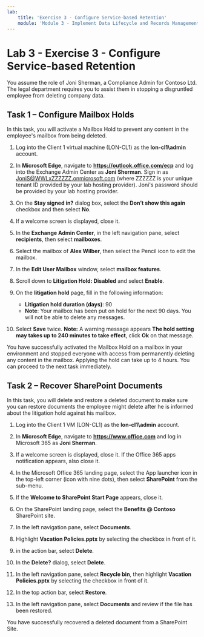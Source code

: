```yaml
---
lab:
    title: 'Exercise 3 - Configure Service-based Retention'
    module: 'Module 3 - Implement Data Lifecycle and Records Management'
---
```


# Lab 3 - Exercise 3 - Configure Service-based Retention

You assume the role of Joni Sherman, a Compliance Admin for Contoso Ltd. The legal department requires you to assist them in stopping a disgruntled employee from deleting company data.

## Task 1 – Configure Mailbox Holds

In this task, you will activate a Mailbox Hold to prevent any content in the employee's mailbox from being deleted.

1. Log into the Client 1 virtual machine (LON-CL1) as the **lon-cl1\admin** account.

1. In **Microsoft Edge**, navigate to **https://outlook.office.com/ecp** and log into the Exchange Admin Center as **Joni Sherman**. Sign in as JoniS@WWLxZZZZZZ.onmicrosoft.com (where ZZZZZZ is your unique tenant ID provided by your lab hosting provider).  Joni's password should be provided by your lab hosting provider.

1. On the **Stay signed in?** dialog box, select the **Don’t show this again** checkbox and then select **No**.

1. If a welcome screen is displayed, close it.

1. In the **Exchange Admin Center**, in the left navigation pane, select **recipients**, then select **mailboxes**.

1. Select the mailbox of **Alex Wilber**, then select the Pencil icon to edit the mailbox.

1. In the **Edit User Mailbox** window, select **mailbox features**.

1. Scroll down to **Litigation Hold: Disabled** and select **Enable**.

1. On the **litigation hold** page, fill in the following information:

    - **Litigation hold duration (days)**: 90
    - **Note**: Your mailbox has been put on hold for the next 90 days. You will not be able to delete any messages.

1. Select **Save** twice. **Note:** A warning message appears **The hold setting may takes up to 240 minutes to take effect**, click **Ok**  on that message.

You have successfully activated the Mailbox Hold on a mailbox in your environment and stopped everyone with access from permanently deleting any content in the mailbox. Applying the hold can take up to 4 hours.  You can proceed to the next task immediately.

## Task 2 – Recover SharePoint Documents

In this task, you will delete and restore a deleted document to make sure you can restore documents the employee might delete after he is informed about the litigation hold against his mailbox.

1. Log into the Client 1 VM (LON-CL1) as the **lon-cl1\admin** account.

1. In **Microsoft Edge**, navigate to **https://www.office.com** and log in Microsoft 365 as **Joni Sherman**.

1. If a welcome screen is displayed, close it. If the Office 365 apps notification appears, also close it.

1. In the Microsoft Office 365 landing page, select the App launcher icon in the top-left corner (icon with nine dots), then select **SharePoint** from the sub-menu.

1. If the **Welcome to SharePoint Start Page** appears, close it.

1. On the SharePoint landing page, select the **Benefits @ Contoso** SharePoint site.

1. In the left navigation pane, select **Documents**.

1. Highlight **Vacation Policies.pptx** by selecting the checkbox in front of it.

1. in the action bar, select **Delete**.

1. In the **Delete?** dialog, select **Delete**.

1. In the left navigation pane, select **Recycle bin**, then highlight **Vacation Policies.pptx** by selecting the checkbox in front of it.

1. In the top action bar, select **Restore**.

1. In the left navigation pane, select **Documents** and review if the file has been restored.

You have successfully recovered a deleted document from a SharePoint Site.

